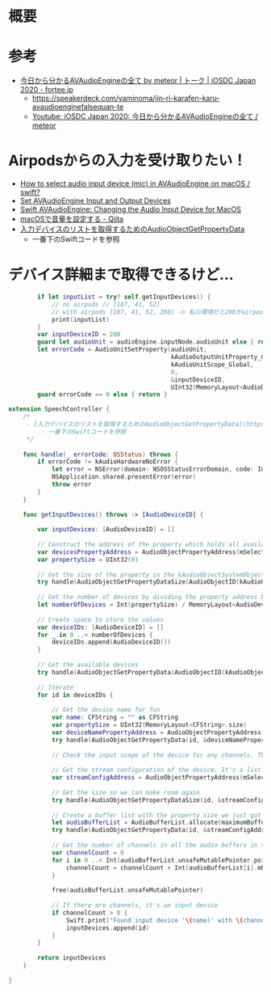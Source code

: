 # 概要



# 参考
- [今日から分かるAVAudioEngineの全て by meteor \| トーク \| iOSDC Japan 2020 \- fortee\.jp](https://fortee.jp/iosdc-japan-2020/proposal/7d292a87-799b-4c0a-a64f-47a53b7c28a6)
    - https://speakerdeck.com/yaminoma/jin-ri-karafen-karu-avaudioenginefalsequan-te
    - [Youtube: iOSDC Japan 2020: 今日から分かるAVAudioEngineの全て / meteor](https://www.youtube.com/watch?v=09VNVNuUiPA)


# Airpodsからの入力を受け取りたい！
- [How to select audio input device \(mic\) in AVAudioEngine on macOS / swift?](https://stackoverflow.com/questions/58893935/how-to-select-audio-input-device-mic-in-avaudioengine-on-macos-swift)
- [Set AVAudioEngine Input and Output Devices](https://stackoverflow.com/questions/28781283/set-avaudioengine-input-and-output-devices)
- [Swift AVAudioEngine: Changing the Audio Input Device for MacOS](https://stackoverflow.com/questions/52818705/swift-avaudioengine-changing-the-audio-input-device-for-macos)
- [macOSで音量を設定する \- Qiita](https://qiita.com/icecocoa6/items/cd33e43e441947d3b4b2)
- [入力デバイスのリストを取得するためのAudioObjectGetPropertyData](https://stackoverrun.com/ja/q/1090202)
    - 一番下のSwiftコードを参照

# デバイス詳細まで取得できるけど…

```swift
        if let inputList = try? self.getInputDevices() {
            // no airpods // [187, 41, 52]
            // with airpods [187, 41, 52, 208] -> 私の環境だと208がairpodsっぽい
            print(inputList)
        }
        var inputDeviceID = 208
        guard let audioUnit = audioEngine.inputNode.audioUnit else { return }
        let errorCode = AudioUnitSetProperty(audioUnit,
                                             kAudioOutputUnitProperty_CurrentDevice,
                                             kAudioUnitScope_Global,
                                             0,
                                             &inputDeviceID,
                                             UInt32(MemoryLayout<AudioDeviceID>.size))
        guard errorCode == 0 else { return }
```

```swift
extension SpeechController {
    /*
     - [入力デバイスのリストを取得するためのAudioObjectGetPropertyData](https://stackoverrun.com/ja/q/1090202)
         - 一番下のSwiftコードを参照
     */
    
    func handle(_ errorCode: OSStatus) throws {
        if errorCode != kAudioHardwareNoError {
            let error = NSError(domain: NSOSStatusErrorDomain, code: Int(errorCode), userInfo: [NSLocalizedDescriptionKey : "CAError: \(errorCode)" ])
            NSApplication.shared.presentError(error)
            throw error
        }
    }
    
    func getInputDevices() throws -> [AudioDeviceID] {
        
        var inputDevices: [AudioDeviceID] = []
        
        // Construct the address of the property which holds all available devices
        var devicesPropertyAddress = AudioObjectPropertyAddress(mSelector: kAudioHardwarePropertyDevices, mScope: kAudioObjectPropertyScopeGlobal, mElement: kAudioObjectPropertyElementMaster)
        var propertySize = UInt32(0)
        
        // Get the size of the property in the kAudioObjectSystemObject so we can make space to store it
        try handle(AudioObjectGetPropertyDataSize(AudioObjectID(kAudioObjectSystemObject), &devicesPropertyAddress, 0, nil, &propertySize))
        
        // Get the number of devices by dividing the property address by the size of AudioDeviceIDs
        let numberOfDevices = Int(propertySize) / MemoryLayout<AudioDeviceID>.size
        
        // Create space to store the values
        var deviceIDs: [AudioDeviceID] = []
        for _ in 0 ..< numberOfDevices {
            deviceIDs.append(AudioDeviceID())
        }
        
        // Get the available devices
        try handle(AudioObjectGetPropertyData(AudioObjectID(kAudioObjectSystemObject), &devicesPropertyAddress, 0, nil, &propertySize, &deviceIDs))
        
        // Iterate
        for id in deviceIDs {
            
            // Get the device name for fun
            var name: CFString = "" as CFString
            var propertySize = UInt32(MemoryLayout<CFString>.size)
            var deviceNamePropertyAddress = AudioObjectPropertyAddress(mSelector: kAudioDevicePropertyDeviceNameCFString, mScope: kAudioObjectPropertyScopeGlobal, mElement: kAudioObjectPropertyElementMaster)
            try handle(AudioObjectGetPropertyData(id, &deviceNamePropertyAddress, 0, nil, &propertySize, &name))
            
            // Check the input scope of the device for any channels. That would mean it's an input device
            
            // Get the stream configuration of the device. It's a list of audio buffers.
            var streamConfigAddress = AudioObjectPropertyAddress(mSelector: kAudioDevicePropertyStreamConfiguration, mScope: kAudioDevicePropertyScopeInput, mElement: 0)
            
            // Get the size so we can make room again
            try handle(AudioObjectGetPropertyDataSize(id, &streamConfigAddress, 0, nil, &propertySize))
            
            // Create a buffer list with the property size we just got and let core audio fill it
            let audioBufferList = AudioBufferList.allocate(maximumBuffers: Int(propertySize))
            try handle(AudioObjectGetPropertyData(id, &streamConfigAddress, 0, nil, &propertySize, audioBufferList.unsafeMutablePointer))
            
            // Get the number of channels in all the audio buffers in the audio buffer list
            var channelCount = 0
            for i in 0 ..< Int(audioBufferList.unsafeMutablePointer.pointee.mNumberBuffers) {
                channelCount = channelCount + Int(audioBufferList[i].mNumberChannels)
            }
            
            free(audioBufferList.unsafeMutablePointer)
            
            // If there are channels, it's an input device
            if channelCount > 0 {
                Swift.print("Found input device '\(name)' with \(channelCount) channels")
                inputDevices.append(id)
            }
        }
        
        return inputDevices
    }
    
}

```

